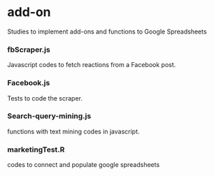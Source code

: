 # add-on
Studies to implement add-ons and functions to Google Spreadsheets

### fbScraper.js
Javascript codes to fetch reactions from a Facebook post. 

### Facebook.js
Tests to code the scraper.

### Search-query-mining.js
functions with text mining codes in javascript.

### marketingTest.R
codes to connect and populate google spreadsheets
